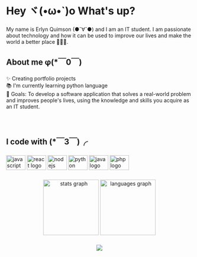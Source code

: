 <h1 align="left">Hey ヾ(•ω•`)o What's up?</h1>

###

<p align="left">My name is Erlyn Quimson (●ˇ∀ˇ●) and I am an IT student. I am passionate about technology and how it can be used to improve our lives and make the world a better place 👩🏻‍💻.</p>

###

<h2 align="left">About me φ(*￣0￣)</h2>

###

<p align="left">✨ Creating portfolio projects<br>📚 I'm currently learning python language<br>🎯 Goals: To develop a software application that solves a real-world problem and improves people's lives, using the knowledge and skills you acquire as an IT student.</p>

###

<br clear="both">

<h2 align="left">I code with (*￣3￣)╭</h2>

###

<div align="left">
  <img src="https://cdn.jsdelivr.net/gh/devicons/devicon/icons/javascript/javascript-original.svg" height="40" width="52" alt="javascript logo"  />
  <img src="https://cdn.jsdelivr.net/gh/devicons/devicon/icons/react/react-original.svg" height="40" width="52" alt="react logo"  />
  <img src="https://cdn.jsdelivr.net/gh/devicons/devicon/icons/nodejs/nodejs-original.svg" height="40" width="52" alt="nodejs logo"  />
  <img src="https://cdn.jsdelivr.net/gh/devicons/devicon/icons/python/python-original.svg" height="40" width="52" alt="python logo"  />
  <img src="https://cdn.jsdelivr.net/gh/devicons/devicon/icons/java/java-original.svg" height="40" width="52" alt="java logo"  />
  <img src="https://cdn.jsdelivr.net/gh/devicons/devicon/icons/php/php-original.svg" height="40" width="52" alt="php logo"  />
</div>

###

<div align="center">
  <img src="https://github-readme-stats.vercel.app/api?username=Devl&hide_title=false&hide_rank=false&show_icons=true&include_all_commits=true&count_private=true&disable_animations=false&theme=dracula&locale=en&hide_border=false&order=1" height="150" alt="stats graph"  />
  <img src="https://github-readme-stats.vercel.app/api/top-langs?username=Devl&locale=en&hide_title=false&layout=compact&card_width=320&langs_count=5&theme=dracula&hide_border=false&order=2" height="150" alt="languages graph"  />
</div>

###

###

<div align="center">
  <img src="https://visitor-badge.laobi.icu/badge?page_id=Devl.Devl&left_color=blueviolet"  />
</div>

###
